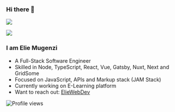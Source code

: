 ### Hi there 👋

![](https://github-readme-stats.vercel.app/api?username=eliemugenzi&show_icons=true&count_private=true&theme=radical)

![](https://github-readme-stats.vercel.app/api/top-langs/?username=eliemugenzi&layout=compact&theme=radical)


### I am Elie Mugenzi

- A Full-Stack Software Engineer
- Skilled in Node, TypeScript, React, Vue, Gatsby, Nuxt, Next and GridSome
- Focused on JavaScript, APIs and Markup stack (JAM Stack)
- Currently working on E-Learning platform
- Want to reach out: [ElieWebDev](https://elieweb.dev)

![Profile views](https://gpvc.arturio.dev/eliemugenzi)
